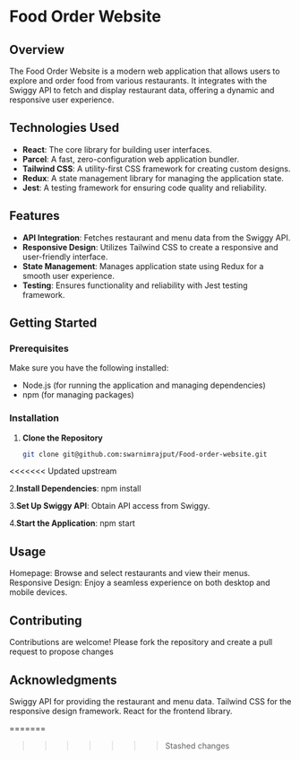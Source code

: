 # Food Order Website

## Overview

The Food Order Website is a modern web application that allows users to explore and order food from various restaurants. It integrates with the Swiggy API to fetch and display restaurant data, offering a dynamic and responsive user experience.

## Technologies Used

- **React**: The core library for building user interfaces.
- **Parcel**: A fast, zero-configuration web application bundler.
- **Tailwind CSS**: A utility-first CSS framework for creating custom designs.
- **Redux**: A state management library for managing the application state.
- **Jest**: A testing framework for ensuring code quality and reliability.

## Features

- **API Integration**: Fetches restaurant and menu data from the Swiggy API.
- **Responsive Design**: Utilizes Tailwind CSS to create a responsive and user-friendly interface.
- **State Management**: Manages application state using Redux for a smooth user experience.
- **Testing**: Ensures functionality and reliability with Jest testing framework.

## Getting Started

### Prerequisites

Make sure you have the following installed:

- Node.js (for running the application and managing dependencies)
- npm (for managing packages)

### Installation

1. **Clone the Repository**

   ```bash
   git clone git@github.com:swarnimrajput/Food-order-website.git
<<<<<<< Updated upstream

2.**Install Dependencies**:
  npm install

3.**Set Up Swiggy API**:
Obtain API access from Swiggy.


4.**Start the Application**:
npm start

## Usage
Homepage: Browse and select restaurants and view their menus.
Responsive Design: Enjoy a seamless experience on both desktop and mobile devices.

## Contributing
Contributions are welcome! Please fork the repository and create a pull request to propose changes

## Acknowledgments
Swiggy API for providing the restaurant and menu data.
Tailwind CSS for the responsive design framework.
React for the frontend library.
  
   

=======
>>>>>>> Stashed changes
